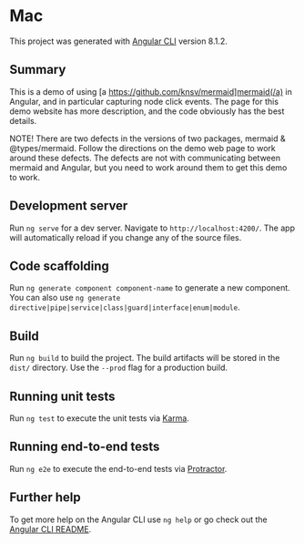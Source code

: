 # Mac

This project was generated with [Angular CLI](https://github.com/angular/angular-cli) version 8.1.2.

## Summary

This is a demo of using [a https://github.com/knsv/mermaid]mermaid(/a) in Angular, and in particular capturing node click events. The page for this demo website has more description, and the code obviously has the best details.

NOTE! There are two defects in the versions of two packages, mermaid & @types/mermaid. Follow the directions on the demo web page to work around these defects. The defects are not with communicating between mermaid and Angular, but you need to work around them to get this demo to work.

## Development server

Run `ng serve` for a dev server. Navigate to `http://localhost:4200/`. The app will automatically reload if you change any of the source files.

## Code scaffolding

Run `ng generate component component-name` to generate a new component. You can also use `ng generate directive|pipe|service|class|guard|interface|enum|module`.

## Build

Run `ng build` to build the project. The build artifacts will be stored in the `dist/` directory. Use the `--prod` flag for a production build.

## Running unit tests

Run `ng test` to execute the unit tests via [Karma](https://karma-runner.github.io).

## Running end-to-end tests

Run `ng e2e` to execute the end-to-end tests via [Protractor](http://www.protractortest.org/).

## Further help

To get more help on the Angular CLI use `ng help` or go check out the [Angular CLI README](https://github.com/angular/angular-cli/blob/master/README.md).
